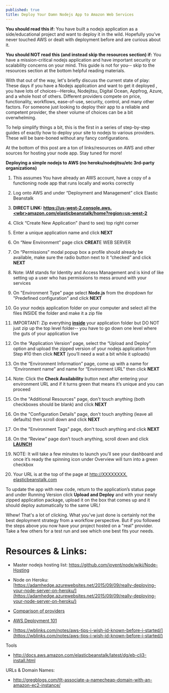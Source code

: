 ```yaml
---
published: true
title: Deploy Your Damn Nodejs App to Amazon Web Services
---
```


**You should read this if:** You have built a nodejs application as a side/educational project and want to deploy it in the wild. Hopefully you’ve never touched AWS or dealt with deployment before and are curious about it.

**You should NOT read this (and instead skip the resources section) if:** You have a mission-critical nodejs application and have important security or scalability concerns on your mind. This guide is not for you-- skip to the resources section at the bottom helpful reading materials.

With that out of the way, let's briefly discuss the current state of play: These days if you have a Nodejs application and want to get it deployed , you have lots of choices--Heroku, Nodejitsu, Digital Ocean, Appfrog, Azure, and a whole host of others. Different providers compete on price, functionality, workflows, ease-of-use, security, control, and many other factors. For someone just looking to deploy their app to a reliable and competent provider, the sheer volume of choices can be a bit overwhelming. 

To help simplify things a bit, this is the first in a series of step-by-step guides of exactly how to deploy your site to nodejs to various providers. These will be bare-boned without any fancy configurations. 

At the bottom of this post are a ton of links/resources on AWS and other sources for hosting your node app. Stay tuned for more!


**Deploying a simple nodejs to AWS (no heroku/nodejitsu/etc 3rd-party organizations)**

1.  This assumes You have already an AWS account, have a copy of a functioning node app that runs locally and works correctly
2.  Log onto AWS and under “Deployment and Management” click Elastic Beanstalk

3. **DIRECT LINK:** **<u>[https://us-west-2.console.aws.<wbr>amazon.com/elasticbeanstalk/<wbr>home?region=us-west-2](https://us-west-2.console.aws.amazon.com/elasticbeanstalk/home?region=us-west-2)</u>**

4.  Click “Create New Application” (hard to see) top right corner
5.  Enter a unique application name and click **NEXT**
6.  On “New Environment” page click **CREAT**E WEB SERVER
7.  On “Permissions” modal popup box a profile should already be available, make sure the radio button next to it “checked” and click **NEXT**
8.  Note: IAM stands for Identity and Access Management and is kind of like setting up a user who has permissions to mess around with your services
9.  On "Environment Type" page select **Node.js** from the dropdown for "Predefined configuration" and click **NEXT**
10.  Go your nodejs application folder on your computer and select all the files INSIDE the folder and make it a zip file
11.  IMPORTANT: Zip everything **<u>inside</u>** your application folder but DO NOT just zip up the top level folder-- you have to go down one level where the guts of your application live
12.  On the “Application Version” page, select the “Upload and Deploy" option and upload the zipped version of your nodejs application from Step #10 then click **NEXT** (you’ll need a wait a bit while it uploads)
13.  On the “Environment Information” page, come up with a name for “Environment name” and name for “Environment URL” then click **NEXT**
14.  Note: Click the **Check Availability** button next after entering your environment URL and if it turns green that means it’s unique and you can proceed
15.  On the "Additional Resources" page, don't touch anything (both checkboxes should be blank) and click **NEXT**
16.  On the "Configuration Details" page, don't touch anything (leave all defaults) then scroll down and click **NEXT**
17.  On the "Environment Tags" page, don't touch anything and click **NEXT**
18.  On the “Review” page don’t touch anything, scroll down and click **<u>LAUNCH</u>**
19.  NOTE: It will take a few minutes to launch you’ll see your dashboard and once it’s ready the spinning icon under Overview will turn into a green checkbox
20.  Your URL is at the top of the page at <u>[http://XXXXXXXX.<wbr>elasticbeanstalk.com](http://XXXXXXXX.elasticbeanstalk.com)</u>

To update the app with new code, return to the application’s status page and under Running Version click **Upload and Deploy** and with your newly zipped application package, upload it on the box that comes up and it should deploy automatically to the same URL!

Whew! That's a lot of clicking. What you've just done is certainly not the best deployment strategy from a workflow perspective. But if you followed the steps above you now have your project hosted on a "real" provider. Take a few others for a test run and see which one best fits your needs.



# Resources & Links:


*   Master nodejs hosting list: <u>[https://github.com/joyent/<wbr>node/wiki/Node-Hosting](https://github.com/joyent/node/wiki/Node-Hosting)</u>

* Node on Heroku: [https://adamhedge.azurewebsites.net/2015/09/09/really-deploying-your-node-server-on-heroku/](https://adamhedge.azurewebsites.net/2015/09/09/really-deploying-your-node-server-on-heroku/)

*   [Comparison of providers](https://seroter.wordpress.com/2013/07/29/where-the-heck-do-i-host-my-node-js-app/)
*   [AWS Deployment 101](http://docs.aws.amazon.com/gettingstarted/latest/deploy/overview.html)
* [https://wblinks.com/notes/aws-tips-i-wish-id-known-before-i-started/](https://wblinks.com/notes/aws-tips-i-wish-id-known-before-i-started/)

Tools

*   [http://docs.aws.amazon.com/<wbr>elasticbeanstalk/latest/dg/eb-<wbr>cli3-install.html](http://docs.aws.amazon.com/elasticbeanstalk/latest/dg/eb-cli3-install.html)

URLs & Domain Names:

*   [http://gregblogs.com/tlt-<wbr>associate-a-namecheap-domain-<wbr>with-an-amazon-ec2-instance/](http://gregblogs.com/tlt-associate-a-namecheap-domain-with-an-amazon-ec2-instance/)

